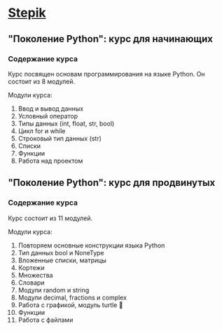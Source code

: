 # [Stepik](https://stepik.org/)

## "Поколение Python": курс для начинающих

### Содержание курса
Курс посвящен основам программирования на языке Python. Он состоит из 8 модулей.

Модули курса:

1. Ввод и вывод данных
2. Условный оператор
3. Типы данных (int, float, str, bool)
4. Цикл for и while
5. Строковый тип данных (str)
6. Списки
7. Функции
8. Работа над проектом

## "Поколение Python": курс для продвинутых

### Содержание курса
Курс состоит из 11 модулей.

Модули курса:

1. Повторяем основные конструкции языка Python
2. Тип данных bool и NoneType
3. Вложенные списки, матрицы
4. Кортежи
5. Множества
6. Словари
7. Модули random и string
8. Модули decimal, fractions и complex
9. Работа с графикой, модуль turtle 🐢
10. Функции
11. Работа с файлами